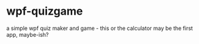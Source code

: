 # wpf-quizgame
a simple wpf quiz maker and game - this or the calculator may be the first app, maybe-ish?

